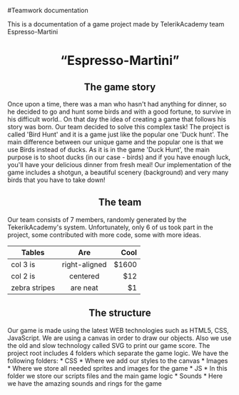 #Teamwork documentation

This is a documentation of a game project made by TelerikAcademy team Espresso-Martini

<h1 align="center">“Espresso-Martini”</h1>

<h2 align="center">The game story</h2>
Once upon a time, there was a man who hasn't had anything for dinner, so he decided to go and hunt some birds and with a good fortune, to survive in his difficult world.. On that day the idea of creating a game that follows his story was born. Our team decided to solve this complex task! 
The project is called 'Bird Hunt' and it is a game just like the popular one 'Duck hunt'.
The main difference between our unique game and the popular one is that we use Birds instead of ducks.
As it is in the game 'Duck Hunt', the main purpose is to shoot ducks (in our case - birds) and if you have enough luck, you'll have your delicious dinner from fresh meal!
Our implementation of the game includes a shotgun, a beautiful scenery (background) and very many birds that you have to take down!

<h2 align="center">The team</h2>
Our team consists of 7 members, randomly generated by the TekerikAcademy's system.
Unfortunately, only 6 of us took part in the project, some contributed with more code, some with more ideas.
<!-- |      Name         | Username @telerikacademy.com: |
|:-----------------:|:-----------------------------:|
| Александър Марков |            frowstyl           |
|    Благой Шоков   |         Blagoy.Shokov         |
|    Борис Тончев   |             Bruno             |
|    Васил Вълков   |             BaSk3T            |
|    Петьо Петков   |           petyodelta          |
| Пламен Костадинов |            plamenti           | -->

| Tables        | Are           | Cool  |
| ------------- |:-------------:| -----:|
| col 3 is      | right-aligned | $1600 |
| col 2 is      | centered      |   $12 |
| zebra stripes | are neat      |    $1 |

<h2 align="center">The structure</h2>
Our game is made using the latest WEB technologies such as HTML5, CSS, JavaScript.
We are using a canvas in order to draw our objects. Also we use the old and slow technology called SVG to print our game score.
The project root includes 4 folders which separate the game logic.
We have the following folders:
* CSS
  *   Where we add our styles to the canvas
* Images
  *   Where we store all needed sprites and images for the game
* JS
  *   In this folder we store our scripts files and the main game logic
* Sounds
  *   Here we have the amazing sounds and rings for the game


